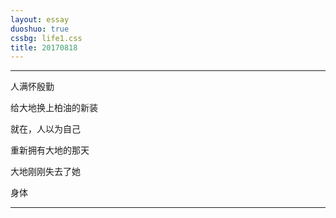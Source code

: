 ```yaml
---
layout: essay
duoshuo: true
cssbg: life1.css
title: 20170818
---
```


----------

人满怀殷勤

给大地换上柏油的新装

就在，人以为自己

重新拥有大地的那天

大地刚刚失去了她

身体



---------

